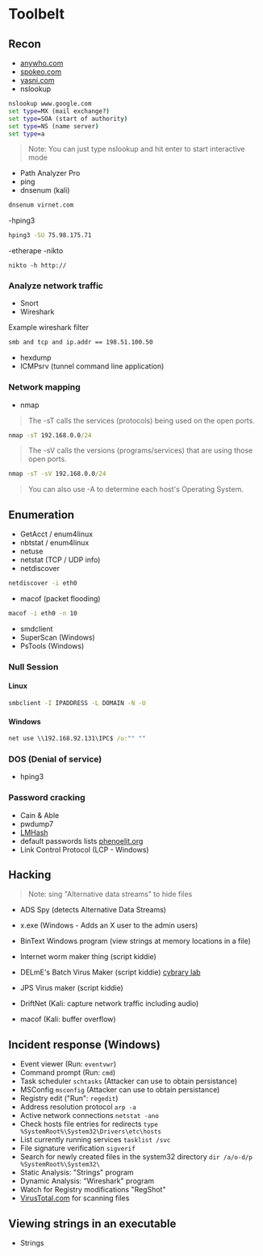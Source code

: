 # Toolbelt

## Recon

- [anywho.com](https://www.anywho.com)
- [spokeo.com](https://www.spokeo.com)
- [yasni.com](https://www.yasni.com)
- nslookup

```cmd
nslookup www.google.com
set type=MX (mail exchange?)
set type=SOA (start of authority)
set type=NS (name server)
set type=a
```

> Note: You can just type nslookup and hit enter to start interactive mode

- Path Analyzer Pro
- ping
- dnsenum (kali)

```cmd
dnsenum virnet.com
```

-hping3

```cmd
hping3 -SU 75.98.175.71
```

-etherape
-nikto

```
nikto -h http://
```

### Analyze network traffic

- Snort
- Wireshark

Example wireshark filter

```txt
smb and tcp and ip.addr == 198.51.100.50
```

- hexdump
- ICMPsrv (tunnel command line application)

### Network mapping

- nmap

> The -sT calls the services (protocols) being used on the open ports.

```cmd
nmap -sT 192.168.0.0/24
```

> The -sV calls the versions (programs/services) that are using those open ports.

```cmd
nmap -sT -sV 192.168.0.0/24
```

> You can also use -A to determine each host's Operating System.

## Enumeration

- GetAcct / enum4linux
- nbtstat / enum4linux
- netuse
- netstat (TCP / UDP info)
- netdiscover

```cmd
netdiscover -i eth0
```

- macof (packet flooding)

```cmd
macof -i eth0 -n 10
```

- smdclient
- SuperScan (Windows)
- PsTools (Windows)

### Null Session

#### Linux

```cmd
smbclient -I IPADDRESS -L DOMAIN -N -U
```

#### Windows

```cmd
net use \\192.168.92.131\IPC$ /u:"" ""
```

### DOS (Denial of service)

- hping3

### Password cracking

- Cain & Able
- pwdump7
- [LMHash](http://www.tobtu.com/lmntlm.php)
- default passwords lists [phenoelit.org](http://www.phenoelit.org/dpl/dpl.html)
- Link Control Protocol (LCP - Windows)

## Hacking

> Note: sing "Alternative data streams" to hide files

- ADS Spy (detects Alternative Data Streams)
- x.exe (Windows - Adds an X user to the admin users)

- BinText Windows program (view strings at memory locations in a file)

- Internet worm maker thing (script kiddie)
- DELmE's Batch Virus Maker (script kiddie) [cybrary lab](https://www.cybrary.it/video/viruses-worms-delme-lab/)
- JPS Virus maker (script kiddie)
- DriftNet (Kali: capture network traffic including audio)
- macof (Kali: buffer overflow)

## Incident response (Windows)

- Event viewer (Run: `eventvwr`)
- Command prompt (Run: `cmd`)
- Task scheduler `schtasks` (Attacker can use to obtain persistance)
- MSConfig `msconfig` (Attacker can use to obtain persistance)
- Registry edit ("Run": `regedit`)
- Address resolution protocol `arp -a`
- Active network connections `netstat -ano`
- Check hosts file entries for redirects `type %SystemRoot%\System32\Drivers\etc\hosts`
- List currently running services `tasklist /svc`
- File signature verification `sigverif`
- Search for newly created files in the system32 directory `dir /a/o-d/p %SystemRoot%\System32\`
- Static Analysis: "Strings" program
- Dynamic Analysis: "Wireshark" program
- Watch for Registry modifications "RegShot"
- [VirusTotal.com](http://www.VirusTotal.com) for scanning files

## Viewing strings in an executable

- Strings
